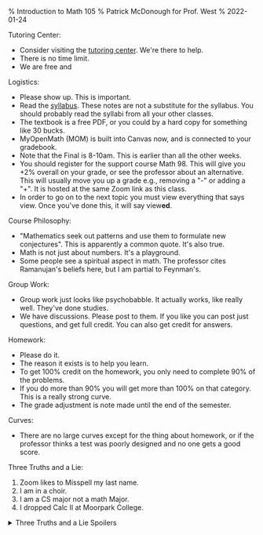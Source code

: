 % Introduction to Math 105
% Patrick McDonough for Prof. West
% 2022-01-24

Tutoring Center:

- Consider visiting the [tutoring center](https://www.csuci.edu/learningresourcecenter/lrconlinetutoring.htm). We're there to help.
- There is no time limit.
- We are free and 

Logistics:

 - Please show up. This is important.
 - Read the [syllabus](https://cilearn.csuci.edu/courses/20022/assignments/syllabus). These notes are not a substitute for the syllabus. You should probably read the syllabi from all your other classes.
 - The textbook is a free PDF, or you could by a hard copy for something like 30 bucks.
 - MyOpenMath (MOM) is built into Canvas now, and is connected to your gradebook.
 - Note that the Final is 8-10am. This is earlier than all the other weeks.
 - You should register for the support course Math 98. This will give you +2% overall on your grade, or see the professor about an alternative. This will usually move you up a grade e.g., removing a "-" or adding a "+". It is hosted at the same Zoom link as this class.
 - In order to go on to the next topic you must view everything that says view. Once you've done this, it will say view**ed**.

Course Philosophy:

- "Mathematics seek out patterns and use them to formulate new conjectures". This is apparently a common quote. It's also true.
- Math is not just about numbers. It's a playground.
- Some people see a spiritual aspect in math. The professor cites Ramanujan's beliefs here, but I am partial to Feynman's.

Group Work:

- Group work just looks like psychobabble. It actually works, like really well. They've done studies.
- We have discussions. Please post to them. If you like you can post just questions, and get full credit. You can also get credit for answers. 

Homework:

- Please do it.
- The reason it exists is to help you learn.
- To get 100% credit on the homework, you only need to complete 90% of the problems.
- If you do more than 90% you will get more than 100% on that category. This is a really strong curve.
- The grade adjustment is note made until the end of the semester.

Curves:

- There are no large curves except for the thing about homework, or if the professor thinks a test was poorly designed and no one gets a good score.

Three Truths and a Lie:

1. Zoom likes to Misspell my last name.
2. I am in a choir.
3. I am a CS major not a math Major.
4. I dropped Calc II at Moorpark College.

<details>
<summary>Three Truths and a Lie Spoilers</summary>
1. True, It's McDonough not Mcdonough.
2. True, the [Village Voices](https://villagevoices.org).
3. Lie I'm a double major.
4. True, I was going to fail, and I retook it at CSUCI.
</details>
